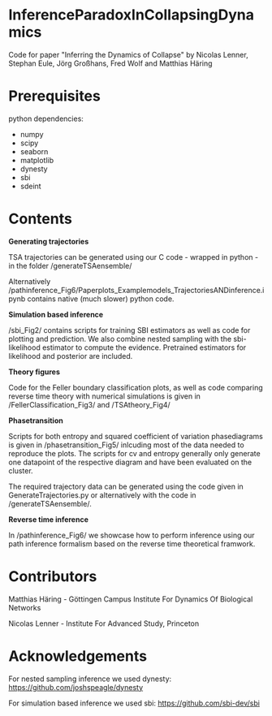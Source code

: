 # InferenceParadoxInCollapsingDynamics

Code for paper "Inferring the Dynamics of Collapse" by Nicolas Lenner, Stephan Eule, Jörg Großhans, Fred Wolf and Matthias Häring

# Prerequisites
python dependencies:

- numpy
- scipy
- seaborn
- matplotlib
- dynesty
- sbi
- sdeint


# Contents

**Generating trajectories**

TSA trajectories can be generated using our C code - wrapped in python - in the folder /generateTSAensemble/

Alternatively /pathinference_Fig6/Paperplots_Examplemodels_TrajectoriesANDinference.ipynb contains native (much slower) python code.

**Simulation based inference**

/sbi_Fig2/ contains scripts for training SBI estimators as well as code for plotting and prediction. We also combine nested sampling with the sbi-likelihood estimator to compute the evidence. Pretrained estimators for likelihood and posterior are included.

**Theory figures**

Code for the Feller boundary classification plots, as well as code comparing reverse time theory with numerical simulations is given in /FellerClassification_Fig3/ and /TSAtheory_Fig4/

**Phasetransition**

Scripts for both entropy and squared coefficient of variation phasediagrams is given in /phasetransition_Fig5/ inlcuding most of the data needed to reproduce the plots. The scripts for cv and entropy generally only generate one datapoint of the respective diagram and have been evaluated on the cluster. 

The required trajectory data can be generated using the code given in GenerateTrajectories.py or alternatively with the code in /generateTSAensemble/.

**Reverse time inference**

In /pathinference_Fig6/ we showcase how to perform inference using our path inference formalism based on the reverse time theoretical framwork.


# Contributors

Matthias Häring - Göttingen Campus Institute For Dynamics Of Biological Networks

Nicolas Lenner - Institute For Advanced Study, Princeton

# Acknowledgements

For nested sampling inference we used dynesty: https://github.com/joshspeagle/dynesty

For simulation based inference we used sbi: https://github.com/sbi-dev/sbi
